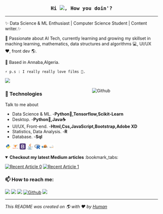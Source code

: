 <!-- This readme was created by Zoghbi Abderraouf - https://github.com/raaaouf please give me a star if you like it-->

<h3 align="center"><samp>Hi <img src="https://github.com/TheDudeThatCode/TheDudeThatCode/blob/master/Assets/Hi.gif" width="25px">, How you doin'? </samp></h3>
<p align="center">
</p>

---
✨ Data Science & ML Enthusiast | Computer Science Student | Content writer.✨

🌱 Passionate about AI Tech, currently learning and growing my skillset in maching learning, mathematics, data structures and algorithms 💻, UI/UX ❤, front dev 🌎.

 📍 Based in Annaba,Algeria. 

    ⚡ p.s : I really really love films 🎥. 
    

![](https://visitor-badge.glitch.me/badge?page_id=raaaouf.raaaouf)

<!-- Any image aligned to the right. Beware the width -->
<img width="43%" align="right" alt="Github" src="https://github.com/raaaouf/developerFolio/blob/master/src/assets/images/manOnTable.svg" />

### 🚀 Technologies
Talk to me about
- Data Science & ML. -**Python🐍,Tensorflow,Scikit-Learn**
- Desktop. -**Python🐍,Java☕️**
- UI/UX, Front-end. -**Html,Css,JavaScript,Bootstrap,Adobe XD**
- Statistics, Data Analysis.  -**R**
- Database.  -**Sql**

<code><img height="20" src="https://raw.githubusercontent.com/github/explore/80688e429a7d4ef2fca1e82350fe8e3517d3494d/topics/python/python.png"></code>
<code><img height="20" src="https://raw.githubusercontent.com/github/explore/80688e429a7d4ef2fca1e82350fe8e3517d3494d/topics/tensorflow/tensorflow.png"></code>
<code><img height="20" src="https://raw.githubusercontent.com/github/explore/80688e429a7d4ef2fca1e82350fe8e3517d3494d/topics/bootstrap/bootstrap.png"></code>
<code><img height="20" src="https://raw.githubusercontent.com/github/explore/80688e429a7d4ef2fca1e82350fe8e3517d3494d/topics/java/java.png"></code>
<code><img height="20" src="https://raw.githubusercontent.com/github/explore/80688e429a7d4ef2fca1e82350fe8e3517d3494d/topics/r/r.png"></code>
<code><img height="20" src="https://raw.githubusercontent.com/github/explore/80688e429a7d4ef2fca1e82350fe8e3517d3494d/topics/scikit-learn/scikit-learn.png"></code>
<code><img height="20" src="https://raw.githubusercontent.com/github/explore/80688e429a7d4ef2fca1e82350fe8e3517d3494d/topics/mysql/mysql.png"></code>

<details open> 
 <summary><b> Checkout my latest Medium articles</b> :bookmark_tabs:</summary>
 
  <a target="_blank" href="https://github-readme-medium-recent-article.vercel.app/medium/@raaaaouf/0"><img src="https://github-readme-medium-recent-article.vercel.app/medium/@raaaaouf/0" alt="Recent Article 0"></a>
 <a target="_blank" href="https://github-readme-medium-recent-article.vercel.app/medium/@raaaaouf/1"><img src="https://github-readme-medium-recent-article.vercel.app/medium/@raaaaouf/1" alt="Recent Article 1"></a>

</details>

###  📫 How to reach me:
<p align = "center">
 
<!-- [<img src ="https://img.shields.io/badge/portfolio-%23.svg?&style=for-the-badge&logo=&logoColor=white%22">](https://user.github.io/) -->
 [<img src="https://img.shields.io/badge/linkedin-%230077B5.svg?&style=for-the-badge&logo=linkedin&logoColor=white" />](https://www.linkedin.com/in/abderraouf-zoghbi-936a181b6/) 
[<img src="https://img.shields.io/badge/medium-%2312100E.svg?&style=for-the-badge&logo=medium&logoColor=white" />](https://medium.com/@raaaaouf)
[<img src = "https://img.shields.io/badge/instagram-%23E4405F.svg?&style=for-the-badge&logo=instagram&logoColor=white">](https://www.instagram.com/raaaaaouf/)
<a href="https://github.com/raaaouf" target="_blank"><img alt="Github" src="https://img.shields.io/badge/GitHub-%2312100E.svg?&style=for-the-badge&logo=Github&logoColor=blue" /></a>
[<img src="https://img.shields.io/badge/facebook-%231877F2.svg?&style=for-the-badge&logo=facebook&logoColor=white" />](https://www.facebook.com/rvouf) 

</p>


---
_This README was created on 🌎 with ❤️ by [Human](https://github.com/raaaouf)_

